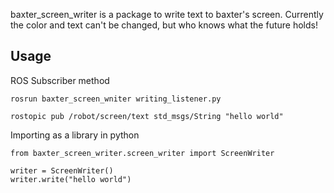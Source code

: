 baxter_screen_writer is a package to write text to baxter's screen. Currently the color and text can't be changed, but who knows what the future holds!

Usage
---------------

ROS Subscriber method

```
rosrun baxter_screen_wniter writing_listener.py

rostopic pub /robot/screen/text std_msgs/String "hello world"
```

Importing as a library in python
```
from baxter_screen_writer.screen_writer import ScreenWriter

writer = ScreenWriter()
writer.write("hello world")
```